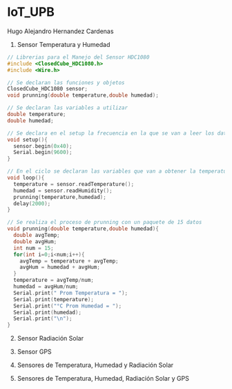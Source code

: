 # IoT_UPB
Hugo Alejandro Hernandez Cardenas

1. Sensor Temperatura y Humedad

```C++
// Librerias para el Manejo del Sensor HDC1080
#include <ClosedCube_HDC1080.h>
#include <Wire.h>

// Se declaran las funciones y objetos
ClosedCube_HDC1080 sensor;
void prunning(double temperature,double humedad);

// Se declaran las variables a utilizar
double temperature;
double humedad;

// Se declara en el setup la frecuencia en la que se van a leer los datos del sensor 
void setup(){
  sensor.begin(0x40);
  Serial.begin(9600);
}

// En el ciclo se declaran las variables que van a obtener la temperatura y la humedad, luego son enviadas como parametros de la función de prunning
void loop(){
  temperature = sensor.readTemperature();
  humedad = sensor.readHumidity();
  prunning(temperature,humedad);
  delay(2000);
}

// Se realiza el proceso de prunning con un paquete de 15 datos 
void prunning(double temperature,double humedad){
  double avgTemp;
  double avgHum;
  int num = 15;
  for(int i=0;i<num;i++){
    avgTemp = temperature + avgTemp;
    avgHum = humedad + avgHum;
  }
  temperature = avgTemp/num;
  humedad = avgHum/num;
  Serial.print(" Prom Temperatura = ");
  Serial.print(temperature);
  Serial.print("°C Prom Humedad = ");
  Serial.print(humedad);
  Serial.print("\n");
}
```

2. Sensor Radiación Solar


3. Sensor GPS


4. Sensores de Temperatura, Humedad y Radiación Solar


5. Sensores de Temperatura, Humedad, Radiación Solar y GPS

